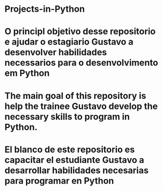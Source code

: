 # Projects-in-Python
# O principl objetivo desse repositorio e ajudar o estagiario Gustavo a desenvolver habilidades necessarios para o desenvolvimento em Python
# The main goal of this repository is help the trainee Gustavo develop the necessary skills to program in Python.
# El blanco de este repositorio es capacitar el estudiante Gustavo a desarrollar habilidades necesarias para programar en Python
